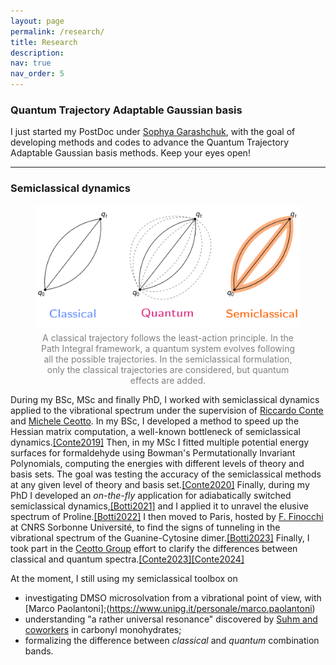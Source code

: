 ```yaml
---
layout: page
permalink: /research/
title: Research
description:
nav: true
nav_order: 5
---
```


### Quantum Trajectory Adaptable Gaussian basis

I just started my PostDoc under [Sophya Garashchuk](https://sc.edu/study/colleges_schools/chemistry_and_biochemistry/our_people/directory/garashchuk_sophya.php), with the goal of developing methods and codes to advance the Quantum Trajectory Adaptable Gaussian basis methods. Keep your eyes open!

---

### Semiclassical dynamics

<div style="text-align: center;">
    <figure>
        <img src="/assets/img/CLvsQMvsSCL.svg" style="max-width: 100%; height: auto;" />
        <figcaption style="font-size: 14px; color: gray; margin-top: 5px;">
             A classical trajectory follows the least-action principle. In the Path Integral framework, a quantum system     evolves following all the possible trajectories. In the semiclassical formulation, only the classical trajectories are considered, but quantum effects are added.
        </figcaption>
    </figure>
</div>


During my BSc, MSc and finally PhD, I worked with semiclassical dynamics applied to the vibrational spectrum under the supervision of [Riccardo Conte](https://sites.unimi.it/ceotto/about_RiccardoConte.html) and [Michele Ceotto](https://sites.unimi.it/ceotto/about_michele.html). In my BSc, I developed a method to speed up the Hessian matrix computation, a well-known bottleneck of semiclassical dynamics.[[Conte2019]](/publications#Conte2019) Then, in my MSc I fitted multiple potential energy surfaces for formaldehyde using Bowman's Permutationally Invariant Polynomials, computing the energies with different levels of theory and basis sets. The goal was testing the accuracy of the semiclassical methods at any given level of theory and basis set.[[Conte2020]](/publications#Conte_Ceotto_formaldehydePESs_2020) Finally, during my PhD I developed an *on-the-fly* application for adiabatically switched semiclassical dynamics,[[Botti2021]](/publications#Botti2021) and I applied it to unravel the elusive spectrum of Proline.[[Botti2022]](/publications#Botti2022) I then moved to Paris, hosted by [F. Finocchi](https://scholar.google.com/citations?user=3BkDDlIAAAAJ&hl=en) at CNRS Sorbonne Université, to find the signs of tunneling in the vibrational spectrum of the Guanine-Cytosine dimer.[[Botti2023]](/publications#Botti2023) Finally, I took part in the [Ceotto Group](https://sites.unimi.it/ceotto/index.html) effort to clarify the differences between classical and quantum spectra.[[Conte2023]](/publications#Conte2023)[[Conte2024]](/publications#Conte2024)

At the moment, I still using my semiclassical toolbox on
 - investigating DMSO microsolvation from a vibrational point of view, with [Marco Paolantoni];(https://www.unipg.it/personale/marco.paolantoni)
 - understanding "a rather universal resonance" discovered by [Suhm and coworkers](https://pubs.acs.org/doi/10.1021/acs.jpclett.0c03197) in carbonyl monohydrates;
 - formalizing the difference between *classical* and *quantum* combination bands.




 

